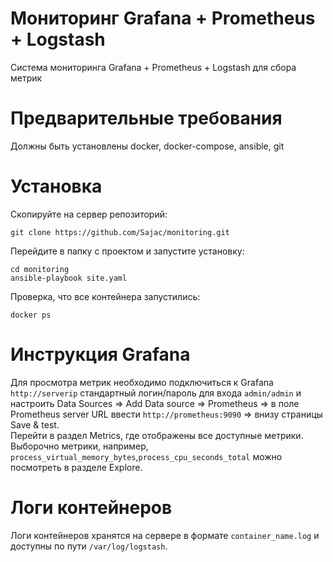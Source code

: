# Мониторинг Grafana + Prometheus + Logstash
Система мониторинга Grafana + Prometheus + Logstash для сбора метрик 

# Предварительные требования 
Должны быть установлены docker, docker-compose, ansible, git<br>

# Установка 
Скопируйте на сервер репозиторий: 
```
git clone https://github.com/Sajac/monitoring.git
```
Перейдите в папку с проектом и запустите установку:
```
cd monitoring
ansible-playbook site.yaml
```
Проверка, что все контейнера запустились:
```
docker ps 
```
# Инструкция Grafana
Для просмотра метрик необходимо подключиться к Grafana `http://serverip` стандартный логин/пароль для входа `admin/admin` и настроить Data Sources => Add Data source => Prometheus => в поле Prometheus server URL ввести `http://prometheus:9090` => внизу страницы Save & test.<br>
Перейти в раздел Metrics, где отображены все доступные метрики.<br>
Выборочно метрики, например, `process_virtual_memory_bytes`,`process_cpu_seconds_total` можно посмотреть в разделе Explore.

# Логи контейнеров 
Логи контейнеров хранятся на сервере в формате `container_name.log` и доступны по пути `/var/log/logstash`.